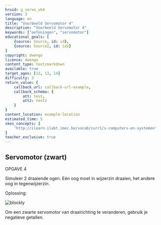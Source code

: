 ```yaml
---
hruid: g_servo_vb4
version: 3
language: en
title: "Voorbeeld Servomotor 4"
description: "Voorbeeld Servomotor 4"
keywords: ["oefeningen", "servomotor"]
educational_goals: [
    {source: Source, id: id}, 
    {source: Source2, id: id2}
]
copyright: dwengo
licence: dwengo
content_type: text/markdown
available: true
target_ages: [12, 13, 14]
difficulty: 3
return_value: {
    callback_url: callback-url-example,
    callback_schema: {
        att: test,
        att2: test2
    }
}
content_location: example-location
estimated_time: 5
skos_concepts: [
    'http://ilearn.ilabt.imec.be/vocab/curr1/s-computers-en-systemen'
]
teacher_exclusive: true
---
```

## Servomotor (zwart)

OPGAVE 4

Simuleer 2 draaiende ogen. Eén oog moet in wijzerzin draaien, het andere oog in tegenwijzerzin.

Oplossing:  

![blockly](@learning-object/servo_m4/nl/3)

<div class="alert alert-box alert-success">
Om een zwarte servomotor van draairichting te veranderen, gebruik je negatieve getallen.
</div>